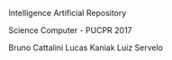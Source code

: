 Intelligence Artificial Repository

Science Computer - PUCPR 2017

Bruno Cattalini
Lucas Kaniak
Luiz Servelo

